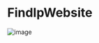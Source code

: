 # FindIpWebsite
![image](https://github.com/user-attachments/assets/90dc7abf-9757-4ed0-80ee-a640a8218034)
